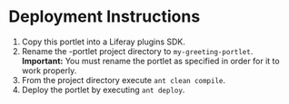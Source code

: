 # Deployment Instructions

1. Copy this portlet into a Liferay plugins SDK.
2. Rename the -portlet project directory to `my-greeting-portlet`. 
   **Important:** You must rename the portlet as specified in order for it to 
   work properly.
3. From the project directory execute `ant clean compile`.
4. Deploy the portlet by executing `ant deploy`.